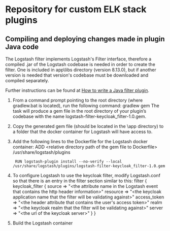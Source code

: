 # Repository for custom ELK stack plugins

## Compiling and deploying changes made in plugin Java code
The Logstash filter implements Logstash's Filter interface, therefore a compiled .jar of the Logstash codebase
is needed in order to create the filter. One is included in app\libs directory (version 8.13.0), but if another 
version is needed that version's codebase must be downloaded and compiled separately.

Further instructions can be found at [How to write a Java filter plugin](https://www.elastic.co/guide/en/logstash/current/java-filter-plugin.html).

1. From a command prompt pointing to the root directory (where gradlew.bat is located), run the following command:
        gradlew gem
The task will produce a gem file in the root directory of your plugin’s codebase with the name logstash-filter-keycloak_filter-1.0.gem.

2. Copy the generated gem file (should be located in the \app directory) to a folder that the docker container for Logstash will have access to.

3. Add the following lines to the Dockerfile for the Logstash docker container:
        ADD \<relative directory path of the gem file to Dockerfile\> /usr/share/logstash/plugins

        RUN logstash-plugin install --no-verify --local /usr/share/logstash/plugins/logstash-filter-keycloak_filter-1.0.gem

4. To configure Logstash to use the keycloak filter, modify Logstash.conf so that there is an entry in the filter section similar to this:
        filter {
            keycloak_filter {
                source => "\<the attribute name in the Logstash event that contains the http header information\>"
                resource => "\<the keycloak application name that the filter will be validating against\>"
                access_token => "\<the header attribute that contains the user\'s access token\>"
                realm => "\<the keycloak realm that the filter will be validating against\>"
                server => "\<the url of the keycloak server\>"
            }
        }

5. Build the Logstash container